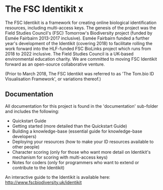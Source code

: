 # The FSC Identikit x
The FSC Identikit is a framework for creating online 
biological identification resources, including multi-access keys. 
The genesis of the project 
was the Field Studies Council's (FSC) Tomorrow's Biodiversity 
project (funded by Esmée Fairbairn 2013-2017 inclusive). 
Esmée Fairbairn funded a further year's development of the 
Identikit (covering 2018) to facilitate rolling the work forward
into the HLF-funded FSC BioLinks project which runs from 2018 to 2022
inclusive.
The Field
Studies Council is a UK-based environmental education
charity. We are committed to moving FSC Identikit forward 
as an open-source collaborative venture.

(Prior to March 2018, The FSC Identikit was referred to as
'The Tom.bio ID Visualisation Framework', or variations thereof.)

## Documentation
All documentation for this project is found in the
'documentation' sub-folder and includes the following:
* Quickstart Guide
* Getting started (more detailed than the Quickstart Guide)
* Building a knowledge-base (essential guide for knowledge-base developers)
* Deploying your resources (how to make your ID resources available to other people)
* Character scoring (only for those who want more detail on Identikit's mechanism for scoring with multi-access keys)
* Notes for coders (only for programmers who want to extend or contribute to the Identikit)

An interactive guide to the Identikit is available here: http://www.fscbiodiversity.uk/identikit